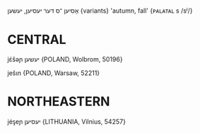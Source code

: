אָסיען
־ס
דער
יעסיען, יעשען {variants}
'autumn, fall'
{ᴘᴀʟᴀᴛᴀʟ s /sʲ/}

CENTRAL
========

jɛ́šəɲ יעשען {POLAND, Wolbrom, 50196}

ješɩn {POLAND, Warsaw, 52211}

NORTHEASTERN
==============

jéᶊeɲ יעסיען {LITHUANIA, Vilnius, 54257}